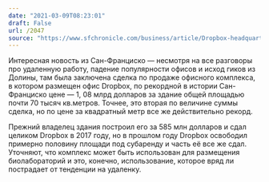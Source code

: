 ```yaml
---
date: "2021-03-09T08:23:01"
draft: False
url: /2047
source: "https://www.sfchronicle.com/business/article/Dropbox-headquarters-selling-for-1-08-billion-in-16009421.php"
---
```


Интересная новость из Сан-Франциско — несмотря на все разговоры про удаленную работу, падение популярности офисов и исход гиков из Долины, там была заключена сделка по продаже офисного комплекса, в котором размещен офис Dropbox, по рекордной в истории Сан-Франциско цене — 1, 08 млрд долларов за здание общей площадью почти 70 тысяч кв.метров. Точнее, это вторая по величине суммы сделка, но по цене за квадратный метр все же действительно рекорд.

Прежний владелец здания построил его за 585 млн долларов и сдал целиком Dropbox в 2017 году, но в прошлом году Dropbox освободил примерно половину площади под субаренду и часть её все же сдал. Уточняют, что комплекс может быть использован для размещения биолабораторий и это, конечно, использование, которое вряд ли пострадает от тенденции на удаленку.
